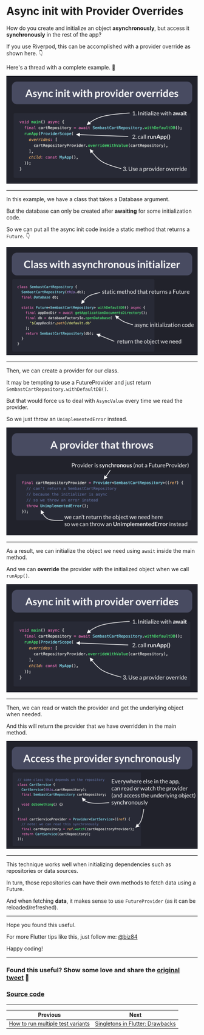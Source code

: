 # Async init with Provider Overrides

How do you create and initialize an object **asynchronously**, but access it **synchronously** in the rest of the app?

If you use Riverpod, this can be accomplished with a provider override as shown here. 👇

Here's a thread with a complete example. 🧵

![](056.1-provider-overrides.png)

---


In this example, we have a class that takes a Database argument.

But the database can only be created after **awaiting** for some initialization code.

So we can put all the async init code inside a static method that returns a `Future`. 👇

![](056.2-class-async-initializer.png)

---


Then, we can create a provider for our class.

It may be tempting to use a FutureProvider and just return `SembastCartRepository.withDefaultDB()`.

But that would force us to deal with `AsyncValue` every time we read the provider.

So we just throw an `UnimplementedError` instead.

![](056.3-provider-throw-error.png)

---

As a result, we can initialize the object we need using `await` inside the main method.

And we can **override** the provider with the initialized object when we call `runApp()`.

![](056.1-provider-overrides.png)

---

Then, we can read or watch the provider and get the underlying object when needed.

And this will return the provider that we have overridden in the main method.

![](056.4-provider-sync.png)

---

This technique works well when initializing dependencies such as repositories or data sources.

In turn, those repositories can have their own methods to fetch data using a Future.

And when fetching **data**, it makes sense to use `FutureProvider` (as it can be reloaded/refreshed).

---

Hope you found this useful.

For more Flutter tips like this, just follow me: [@biz84](https://twitter.com/biz84)

Happy coding!

---

### Found this useful? Show some love and share the [original tweet](https://twitter.com/biz84/status/1537796968503705601) 🙏

### [Source code](main.dart)

---

| Previous | Next |
| -------- | ---- |
| [How to run multiple test variants](../0055-run-multiple-test-variants/index.md) | [Singletons in Flutter: Drawbacks](../0057-singletons-flutter/index.md) |
